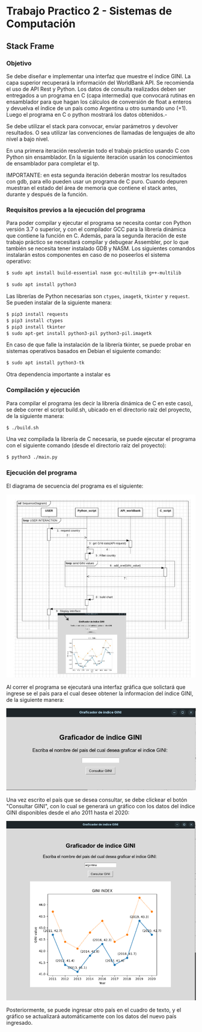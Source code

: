 # Trabajo Practico 2 - Sistemas de Computación

## Stack Frame

### Objetivo

Se debe diseñar e implementar una interfaz que muestre el índice GINI. La capa superior recuperará la información del WorldBank API. Se recomienda el uso de API Rest y Python. Los datos de consulta realizados deben ser entregados a un programa en C (capa intermedia) que convocará rutinas en ensamblador para que hagan los cálculos de conversión de float a enteros y devuelva el índice de un país como Argentina u otro sumando uno (+1). Luego el programa en C o python mostrará los datos obtenidos.-

Se debe utilizar el stack para convocar, enviar parámetros y devolver resultados. O sea utilizar las convenciones de llamadas de lenguajes de alto nivel a bajo nivel.

En una primera iteración resolverán todo el trabajo práctico usando C con Python sin ensamblador. En la siguiente iteración usarán los conocimientos de ensamblador para completar el tp.

IMPORTANTE: en esta segunda iteración deberán mostrar los resultados con gdb, para ello pueden usar un programa de C puro. Cuando depuren muestran el estado del área de memoria que contiene el stack antes, durante y después de la función.

### Requisitos previos a la ejecución del programa

Para poder compilar y ejecutar el programa se necesita contar con Python versión 3.7 o superior, y con el compilador GCC para la librería dinámica que contiene la función en C. Además, para la segunda iteración de este trabajo práctico se necesitará compilar y debugear Assembler, por lo que también se necesita tener instalado GDB y NASM.
Los siguientes comandos instalarán estos componentes en caso de no poseerlos el sistema operativo:

```bash
$ sudo apt install build-essential nasm gcc-multilib g++-multilib
```

```bash
$ sudo apt install python3
```

Las librerías de Python necesarias son `ctypes`, `imagetk`, `tkinter` y `request`. Se pueden instalar de la siguiente manera:

```bash
$ pip3 install requests
$ pip3 install ctypes
$ pip3 install tkinter
$ sudo apt-get install python3-pil python3-pil.imagetk
```

En caso de que falle la instalación de la librería tkinter, se puede probar en sistemas operativos basados en Debian el siguiente comando:

```bash
$ sudo apt install python3-tk
```

Otra dependencia importante a instalar es 

### Compilación y ejecución

Para compilar el programa (es decir la librería dinámica de C en este caso), se debe correr el script build.sh, ubicado en el directorio raíz del proyecto, de la siguiente manera:

```bash
$ ./build.sh
```
Una vez compilada la librería de C necesaria, se puede ejecutar el programa con el siguiente comando (desde el directorio raíz del proyecto):

```bash
$ python3 ./main.py
```

### Ejecución del programa

El diagrama de secuencia del programa es el siguiente:

![Diagrama de secuencia](./img/img1.jpg)

Al correr el programa se ejecutará una interfaz gráfica que solictará que ingrese se el país para el cual desee obtener la informacíon del índice GINI, de la siguiente manera:

![Primer pantalla de usuario](./img/img2.png)

Una vez escrito el país que se desea consultar, se debe clickear el botón "Consultar GINI", con lo cual se generará un gráfico con los datos del índice GINI disponibles desde el año 2011 hasta el 2020:

![Gráfico del índice GINI](./img/img3.png)

Posteriormente, se puede ingresar otro país en el cuadro de texto, y el gráfico se actualizará automáticamente con los datos del nuevo país ingresado.
